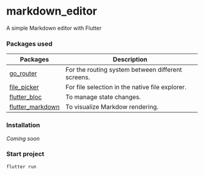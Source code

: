 # markdown_editor
A simple Markdown editor with Flutter

### Packages used

| Packages | Description |
| -------- | ----------- |
| [go_router](https://pub.dev/packages/go_router) | For the routing system between different screens. |
| [file_picker](https://pub.dev/packages/file_picker) | For file selection in the native file explorer. |
| [flutter_bloc](https://pub.dev/packages/flutter_bloc) | To manage state changes. |
| [flutter_markdown](https://pub.dev/packages/flutter_markdown) | To visualize Markdow rendering. |

### Installation

*Coming soon*

### Start project
````
flutter run
````
